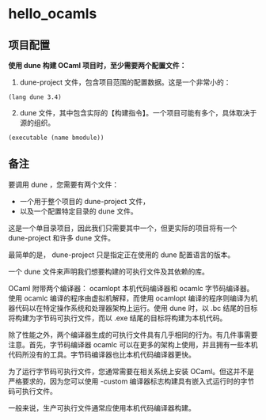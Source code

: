 # hello_ocamls


## 项目配置

**使用 dune 构建 OCaml 项目时，至少需要两个配置文件：**

1. dune-project 文件，包含项目范围的配置数据。这是一个非常小的：

```
(lang dune 3.4)
```

2. dune 文件，其中包含实际的【构建指令】。一个项目可能有多个，具体取决于源的组织。

```
(executable (name bmodule))
```




## 备注

要调用 dune ，您需要有两个文件：

 - 一个用于整个项目的 dune-project 文件，
 - 以及一个配置特定目录的 dune 文件。
 
这是一个单目录项目，因此我们只需要其中一个，但更实际的项目将有一个 dune-project 和许多 dune 文件。


最简单的是， dune-project 只是指定正在使用的 dune 配置语言的版本。

一个 dune 文件来声明我们想要构建的可执行文件及其依赖的库。




OCaml 附带两个编译器： ocamlopt 本机代码编译器和 ocamlc 字节码编译器。使用 ocamlc 编译的程序由虚拟机解释，而使用 ocamlopt 编译的程序则编译为机器代码以在特定操作系统和处理器架构上运行。使用 dune 时，以 .bc 结尾的目标将构建为字节码可执行文件，而以 .exe 结尾的目标将构建为本机代码。


除了性能之外，两个编译器生成的可执行文件具有几乎相同的行为。有几件事需要注意。首先，字节码编译器 
 ocamlc 可以在更多的架构上使用，并且拥有一些本机代码所没有的工具。字节码编译器也比本机代码编译器更快。


为了运行字节码可执行文件，您通常需要在相关系统上安装 OCaml。但这并不是严格要求的，因为您可以使用 -custom 编译器标志构建具有嵌入式运行时的字节码可执行文件。


一般来说，生产可执行文件通常应使用本机代码编译器构建。

